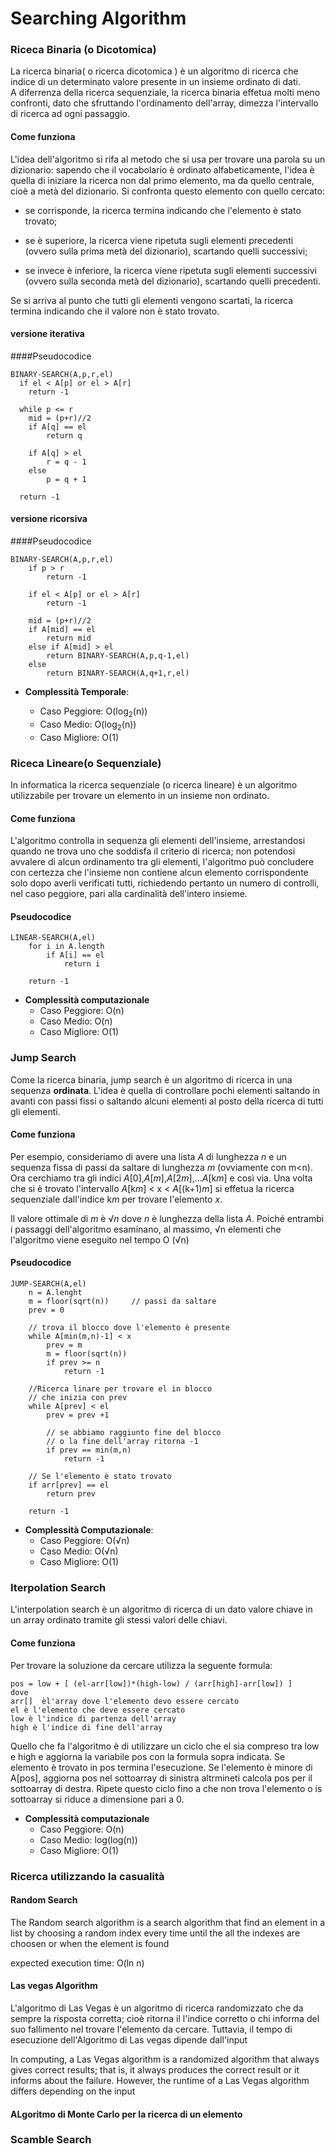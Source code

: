 # Searching Algorithm

### Riceca Binaria (o Dicotomica)

La ricerca binaria( o ricerca dicotomica ) è un algoritmo di ricerca che indice 
di un  determinato valore presente in un insieme ordinato di dati.
<br/> 
A diferrenza della ricerca sequenziale, la ricerca binaria effetua molti meno confronti, dato che 
sfruttando l'ordinamento dell'array, dimezza l'intervallo di ricerca ad ogni passaggio.

#### Come funziona

L'idea dell'algoritmo si rifa al metodo che si usa per trovare una parola su un dizionario:
sapendo che il vocabolario è ordinato alfabeticamente, l'idea è quella di iniziare
la ricerca non dal primo elemento, ma da quello centrale, cioè a metà del dizionario.
Si confronta questo elemento con quello cercato:

- se corrisponde, la ricerca termina indicando che l'elemento è stato trovato;

- se è superiore, la ricerca viene ripetuta sugli elementi precedenti (ovvero sulla prima metà del dizionario), scartando quelli successivi;

- se invece è inferiore, la ricerca viene ripetuta sugli elementi successivi (ovvero sulla seconda metà del dizionario), scartando quelli precedenti.

Se si arriva al punto che tutti gli elementi vengono scartati, la ricerca termina indicando che il valore non è stato trovato.

#### versione iterativa

####Pseudocodice

```text
BINARY-SEARCH(A,p,r,el)
  if el < A[p] or el > A[r]
    return -1

  while p <= r
    mid = (p+r)//2
    if A[q] == el
        return q
    
    if A[q] > el
        r = q - 1
    else 
        p = q + 1

  return -1 
```

#### versione ricorsiva

####Pseudocodice

```text
BINARY-SEARCH(A,p,r,el)
    if p > r
        return -1 
    
    if el < A[p] or el > A[r]
        return -1 
    
    mid = (p+r)//2
    if A[mid] == el
        return mid
    else if A[mid] > el
        return BINARY-SEARCH(A,p,q-1,el)
    else
        return BINARY-SEARCH(A,q+1,r,el) 
```

- **Complessità Temporale**:

  - Caso Peggiore: O(log<sub>2</sub>(n))
  - Caso Medio: O(log<sub>2</sub>(n))
  - Caso Migliore: O(1)
  
### Riceca Lineare(o Sequenziale)

In informatica la ricerca sequenziale (o ricerca lineare) è un algoritmo utilizzabile per 
trovare un elemento in un insieme non ordinato.

#### Come funziona

L'algoritmo controlla in sequenza gli elementi dell'insieme, arrestandosi quando ne trova 
uno che soddisfa il criterio di ricerca; non potendosi avvalere di alcun ordinamento tra 
gli elementi, l'algoritmo può concludere con certezza che l'insieme non contiene alcun 
elemento corrispondente solo dopo averli verificati tutti, richiedendo pertanto un numero di controlli, nel caso peggiore, pari alla cardinalità dell'intero insieme.

#### Pseudocodice
```text
LINEAR-SEARCH(A,el)
    for i in A.length
        if A[i] == el
            return i

    return -1 
```

- **Complessità computazionale**
    - Caso Peggiore: O(n)
    - Caso Medio: O(n)
    - Caso Migliore: O(1)

### Jump Search 

Come la ricerca binaria, jump search è un algoritmo di ricerca in una sequenza **ordinata**.
L'idea è quella di controllare pochi elementi saltando in avanti con passi fissi o saltando alcuni 
elementi al posto della ricerca di tutti gli elementi.


#### Come funziona

Per esempio, consideriamo di avere una lista *A* di lunghezza *n* e un sequenza fissa di passi da saltare
di lunghezza *m* (ovviamente con m<n). Ora cerchiamo tra gli indici 
*A*[0],*A*[*m*],*A*[2*m*],...*A*[k*m*] e così via. Una volta che si è
trovato l'intervallo *A*[k*m*] < x < *A*[(k+1)*m*] si effetua la ricerca 
sequenziale dall'indice k*m* per trovare l'elemento *x*.
 
Il valore ottimale di *m* è √*n* dove *n* è lunghezza della lista *A*.
Poiché entrambi i passaggi dell'algoritmo esaminano, al massimo, √n elementi che l'algoritmo viene eseguito nel tempo O (√n)

 
#### Pseudocodice

```text 
JUMP-SEARCH(A,el)
    n = A.lenght
    m = floor(sqrt(n))     // passi da saltare
    prev = 0
                      
    // trova il blocco dove l'elemento è presente
    while A[min(m,n)-1] < x
        prev = m 
        m = floor(sqrt(n))
        if prev >= n
            return -1
    
    //Ricerca linare per trovare el in blocco
    // che inizia con prev    
    while A[prev] < el
        prev = prev +1    
        
        // se abbiamo raggiunto fine del blocco 
        // o la fine dell'array ritorna -1 
        if prev == min(m,n)
            return -1
    
    // Se l'elemento è stato trovato
    if arr[prev] == el
        return prev
    
    return -1
```

- **Complessità Computazionale**:
    - Caso Peggiore: O(√n)
    - Caso Medio: O(√n)
    - Caso Migliore: O(1)


### Iterpolation Search

L'interpolation search è un algoritmo di ricerca di un dato valore chiave in un array ordinato tramite gli stessi valori delle chiavi.

#### Come funziona
Per trovare la soluzione da cercare utilizza la seguente formula:
```text 
pos = low + [ (el-arr[low])*(high-low) / (arr[high]-arr[low]) ]
dove
arr[]  èl'array dove l'elemento devo essere cercato
el è l'elemento che deve essere cercato
low è l'indice di partenza dell'array
high è l'indice di fine dell'array
```                               

Quello che fa l'algoritmo è di utilizzare un ciclo che el sia compreso tra low e high
e aggiorna  la variabile pos con la formula sopra indicata. Se elemento è trovato in pos
termina l'esecuzione. Se l'elemento è minore di A[pos], aggiorna pos nel sottoarray di sinistra
altrmineti calcola pos per il sottoarray di destra. Ripete questo ciclo fino a che 
non trova l'elemento o is sottoarray si riduce a dimensione pari a 0.


- **Complessità computazionale**
    - Caso Peggiore: O(n)
    - Caso Medio: log(log(n)) 
    - Caso Migliore: O(1)

### Ricerca utilizzando la casualità

#### Random Search
The Random search algorithm is a search algorithm that find an element in a list
by choosing a random index every time until the all the indexes are choosen or when the
element is found

expected execution time: O(ln n) 

#### Las vegas Algorithm

L'algoritmo di Las Vegas è un algoritmo di ricerca randomizzato che da sempre la risposta corretta; cioè
ritorna il l'indice corretto o chi informa del suo fallimento nel trovare l'elemento da cercare.
Tuttavia, il tempo di esecuzione dell'Algoritmo di Las vegas dipende dall'input

In computing, a Las Vegas algorithm is a randomized algorithm that always gives correct results; that is, it always produces the correct result or it informs about the failure. However, the runtime of a Las Vegas algorithm differs depending on the input

#### ALgoritmo di Monte Carlo per la ricerca di un elemento


### Scamble Search